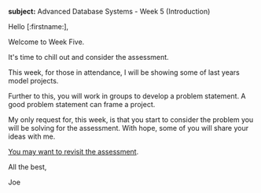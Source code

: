 **subject:** Advanced Database Systems - Week 5 (Introduction)

Hello [:firstname:],

Welcome to Week Five.

It's time to chill out and consider the assessment.

This week, for those in attendance, I will be showing some of last years model projects.

Further to this, you will work in groups to develop a problem statement. A good problem statement can frame a project.

My only request for, this week, is that you start to consider the problem you will be solving for the assessment. With hope, some of you will share your ideas with me.

[You may want to revisit the assessment](https://joeappleton18.github.io/advanced-database-systems-2021/sessions/assessment_1_project%20with%20individual%20report_brief.html#assessment-1-project-with-report-due-friday-14th-january-2022).

All the best,
	
Joe
